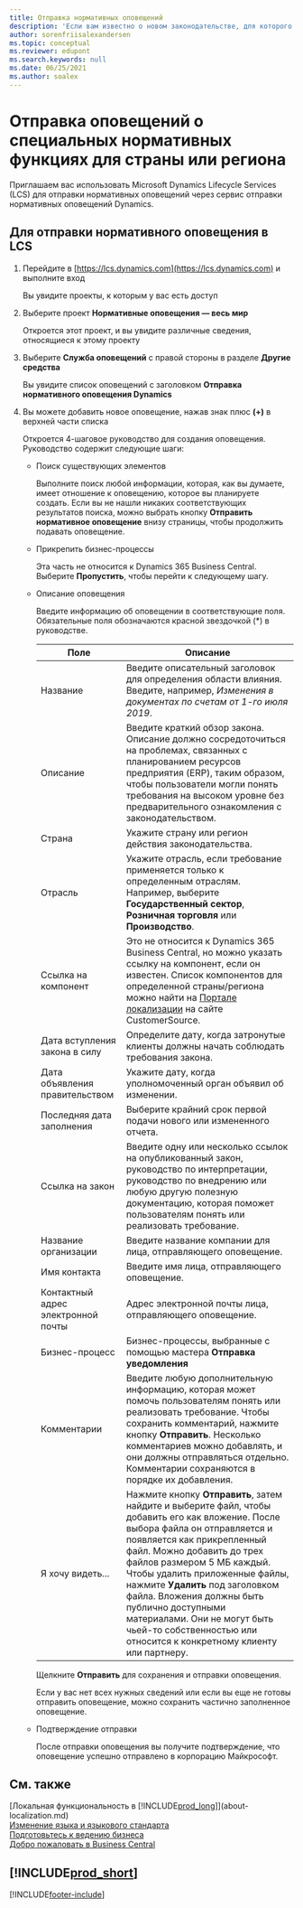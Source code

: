 ```yaml
---
title: Отправка нормативных оповещений
description: 'Если вам известно о новом законодательстве, для которого требуется функциональная поддержка в Business Central, вы можете с помощью этого руководства отправить нормативное оповещение рабочей группе продукта.'
author: sorenfriisalexandersen
ms.topic: conceptual
ms.reviewer: edupont
ms.search.keywords: null
ms.date: 06/25/2021
ms.author: soalex
---
```

# Отправка оповещений о специальных нормативных функциях для страны или региона

Приглашаем вас использовать Microsoft Dynamics Lifecycle Services (LCS) для отправки нормативных оповещений через сервис отправки нормативных оповещений Dynamics.  

## Для отправки нормативного оповещения в LCS

1. Перейдите в [https://lcs.dynamics.com](https://lcs.dynamics.com) и выполните вход  

    Вы увидите проекты, к которым у вас есть доступ

2. Выберите проект **Нормативные оповещения — весь мир**

    Откроется этот проект, и вы увидите различные сведения, относящиеся к этому проекту

3. Выберите **Служба оповещений** с правой стороны в разделе **Другие средства**

    Вы увидите список оповещений с заголовком **Отправка нормативного оповещения Dynamics**

4. Вы можете добавить новое оповещение, нажав знак плюс **(+)** в верхней части списка

    Откроется 4-шаговое руководство для создания оповещения. Руководство содержит следующие шаги:
    - Поиск существующих элементов

        Выполните поиск любой информации, которая, как вы думаете, имеет отношение к оповещению, которое вы планируете создать. Если вы не нашли никаких соответствующих результатов поиска, можно выбрать кнопку **Отправить нормативное оповещение** внизу страницы, чтобы продолжить подавать оповещение.
    - Прикрепить бизнес-процессы

        Эта часть не относится к Dynamics 365 Business Central. Выберите **Пропустить**, чтобы перейти к следующему шагу.
    - Описание оповещения

        Введите информацию об оповещении в соответствующие поля. Обязательные поля обозначаются красной звездочкой (\*) в руководстве.

        |Поле        |Описание                               |
        |-------------|------------------------------------------|
        |Название  | Введите описательный заголовок для определения области влияния. Введите, например, *Изменения в документах по счетам от 1-го июля 2019*. |
        |Описание  | Введите краткий обзор закона. Описание должно сосредоточиться на проблемах, связанных с планированием ресурсов предприятия (ERP), таким образом, чтобы пользователи могли понять требования на высоком уровне без предварительного ознакомления с законодательством.|
        |Страна  | Укажите страну или регион действия законодательства.|
        |Отрасль| Укажите отрасль, если требование применяется только к определенным отраслям. Например, выберите **Государственный сектор**, **Розничная торговля** или **Производство**.|
        |Ссылка на компонент  | Это не относится к Dynamics 365 Business Central, но можно указать ссылку на компонент, если он известен. Список компонентов для определенной страны/региона можно найти на [Портале локализации](/dynamics/s-e/) на сайте CustomerSource. |
        |Дата вступления закона в силу  | Определите дату, когда затронутые клиенты должны начать соблюдать требования закона.|
        |Дата объявления правительством  | Укажите дату, когда уполномоченный орган объявил об изменении.|
        |Последняя дата заполнения  | Выберите крайний срок первой подачи нового или измененного отчета.|
        |Ссылка на закон  | Введите одну или несколько ссылок на опубликованный закон, руководство по интерпретации, руководство по внедрению или любую другую полезную документацию, которая поможет пользователям понять или реализовать требование.|
        |Название организации  | Введите название компании для лица, отправляющего оповещение.|
        |Имя контакта  | Введите имя лица, отправляющего оповещение. |
        |Контактный адрес электронной почты  | Адрес электронной почты лица, отправляющего оповещение.|
        |Бизнес-процесс  | Бизнес-процессы, выбранные с помощью мастера **Отправка уведомления**|
        |Комментарии  | Введите любую дополнительную информацию, которая может помочь пользователям понять или реализовать требование. Чтобы сохранить комментарий, нажмите кнопку **Отправить**. Несколько комментариев можно добавлять, и они должны отправляться отдельно. Комментарии сохраняются в порядке их добавления. |
        |Я хочу видеть...  | Нажмите кнопку **Отправить**, затем найдите и выберите файл, чтобы добавить его как вложение. После выбора файла он отправляется и появляется как прикрепленный файл. Можно добавить до трех файлов размером 5 МБ каждый. Чтобы удалить приложенные файлы, нажмите **Удалить** под заголовком файла. Вложения должны быть публично доступными материалами. Они не могут быть чьей-то собственностью или относится к конкретному клиенту или партнеру.|

        Щелкните **Отправить** для сохранения и отправки оповещения.

        Если у вас нет всех нужных сведений или если вы еще не готовы отправить оповещение, можно сохранить частично заполненное оповещение.

    - Подтверждение отправки

      После отправки оповещения вы получите подтверждение, что оповещение успешно отправлено в корпорацию Майкрософт.

## См. также

[Локальная функциональность в [!INCLUDE[prod_long](includes/prod_long.md)]](about-localization.md)  
[Изменение языка и языкового стандарта](about-locale-language.md)  
[Подготовьтесь к ведению бизнеса](ui-get-ready-business.md)  
[Добро пожаловать в Business Central](welcome.md)  

## [!INCLUDE[prod_short](includes/free_trial_md.md)]  


[!INCLUDE[footer-include](includes/footer-banner.md)]